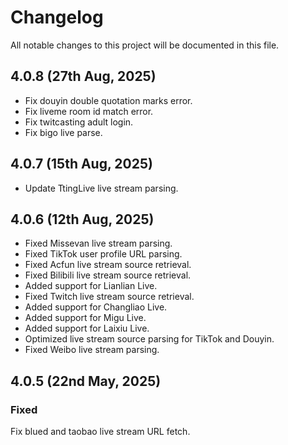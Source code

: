 # Changelog

All notable changes to this project will be documented in this file.

## 4.0.8 (27th Aug, 2025)

- Fix douyin double quotation marks error.
- Fix liveme room id match error.
- Fix twitcasting adult login.
- Fix bigo live parse.

## 4.0.7 (15th Aug, 2025)

- Update TtingLive live stream parsing.

## 4.0.6 (12th Aug, 2025)

- Fixed Missevan live stream parsing. 
- Fixed TikTok user profile URL parsing. 
- Fixed Acfun live stream source retrieval. 
- Fixed Bilibili live stream source retrieval. 
- Added support for Lianlian Live. 
- Fixed Twitch live stream source retrieval. 
- Added support for Changliao Live. 
- Added support for Migu Live. 
- Added support for Laixiu Live. 
- Optimized live stream source parsing for TikTok and Douyin. 
- Fixed Weibo live stream parsing. 

## 4.0.5 (22nd May, 2025)

### Fixed

Fix blued and taobao live stream URL fetch.
